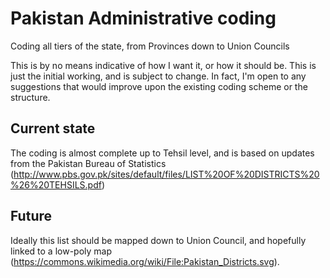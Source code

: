 # Pakistan Administrative coding
Coding all tiers of the state, from Provinces down to Union Councils

This is by no means indicative of how I want it, or how it should be. This is just the initial working, and is subject to change. In fact, I'm open to any suggestions that would improve upon the existing coding scheme or the structure. 

## Current state ##
The coding is almost complete up to Tehsil level, and is based on updates from the Pakistan Bureau of Statistics (http://www.pbs.gov.pk/sites/default/files/LIST%20OF%20DISTRICTS%20%26%20TEHSILS.pdf)

## Future ##
Ideally this list should be mapped down to Union Council, and hopefully linked to a low-poly map (https://commons.wikimedia.org/wiki/File:Pakistan_Districts.svg). 
